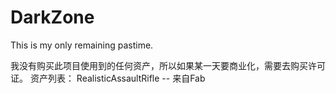 # DarkZone
This is my only remaining pastime.

我没有购买此项目使用到的任何资产，所以如果某一天要商业化，需要去购买许可证。
资产列表：
RealisticAssaultRifle -- 来自Fab
